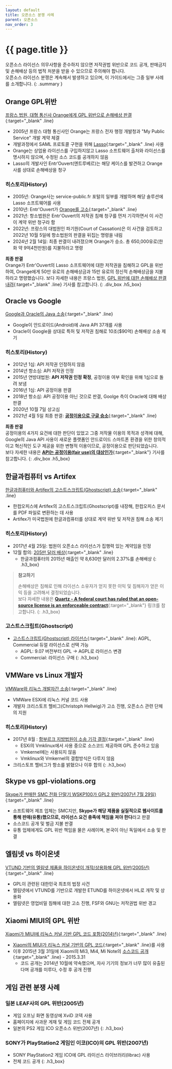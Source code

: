 ```yaml
---
layout: default
title: 오픈소스 분쟁 사례
parent: 오픈소스
nav_order: 3
---
```

# {{ page.title }}
오픈소스 라이선스 의무사항을 준수하지 않으면 저작권법 위반으로 코드 공개, 판매금지 및 손해배상 등의 법적 처분을 받을 수 있으므로 주의해야 합니다.<br>
오픈소스 라이선스 분쟁은 계속해서 발생하고 있으며, 이 가이드에서는 그중 일부 사례를 소개합니다.
{: .summary }

## Orange GPL위반
[프랑스 법원, 대형 통신사 Orange에게 GPL 위반으로 손해배상 판결](https://heathermeeker.com/2024/02/17/french-court-issues-damages-award-for-violation-of-gpl/){:target="_blank" .line}
- 2005년 프랑스 대형 통신사인 Orange는 프랑스 전자 행정 개발청과 "My Public Service" 개발 계약 체결
- 개발과정에서 SAML 프로토콜 구현을 위해 [Lasso](https://lasso.entrouvert.org/){:target="_blank" .line} 사용
- Orange는 상업용 라이선스를 구입하지않고 Lasso 소프트웨어 출처와 라이선스를 명시하지 않으며, 수정된 소스 코드를 공개하지 않음
- Lasso의 개발사인 Entr’Ouvert(엔트루베르)는 해당 케이스를 발견하고 Orange 사를 상대로 손해배상을 청구

### 히스토리(History)
- 2005년: Orange사는 service-public.fr 포털의 일부를 개발하며 해당 솔루션에 Lasso 소프트웨어를 사용
- 2010년: Entr'Ouvert가 [Orange를 고소](https://www.entrouvert.com/actualites/2019/entrouvert-versus-orange/){:target="_blank" .line}
- 2021년: 항소법원은 Entr'Ouvert의 저작권 침해 청구를 먼저 기각하면서 이 사건이 계약 위반 청구라 함
- 2022년: 프랑스의 대법원인 파기원(Court of Cassation)은 이 사건을 검토하고 2022년 10월 5일에 항소법원의 판결을 뒤집는 명령을 내림
- 2024년 2월 14일: 최종 판결이 내려졌으며 Orange가 승소. 총 650,000유로(한화 약 9억4천만원)를 지불하라고 명령


**최종 판결**<br>
Orange가 Entr'Ouvert의 Lasso 소프트웨어에 대한 저작권을 침해하고 GPL을 위반하여, Orange에게 50만 유로의 손해배상금과 15만 유로의 정신적 손해배상금을 지불하라고 명령했습니다.
보다 자세한 내용은 프랑스 법원, [GPL 위반에 대한 손해배상 판결 내려](https://heathermeeker.com/2024/02/17/french-court-issues-damages-award-for-violation-of-gpl/){:target="_blank" .line} 기사를 참고합니다.
{: .div_box .h5_box}

## Oracle vs Google
[Google과 Oracle의 Java 소송](http://www.zdnet.co.kr/news/news_view.asp?artice_id=20180328163651&lo=zv40){:target="_blank" .line}
- Google이 안드로이드(Android)에 Java API 37개를 사용
- Oracle이 Google을 상대로 특허 및 저작권 침해로 10조($90억) 손해배상 소송 제기

### 히스토리(History)
  - 2012년 1심: API 저작권 인정하지 않음
  - 2014년 항소심: API 저작권 인정
  - 2015년 연방대법원: **API 저작권 인정 확정**, 공정이용 여부 확인을 위해 1심으로 돌려 보냄
  - 2016년 1심: API 공정이용 판결
  - 2018년 항소심: API 공정이용 아닌 것으로 판결, Goolge 측이 Oracle에 대해 배상 판결
  - 2020년 10월 7일 상고심
  - 2021년 4월 5일 최종 판결: [**공정이용으로 구글 승소**](https://m.yna.co.kr/view/AKR20210405154751071?section=international/all){:target="_blank" .line}

**최종 판결**<br>
공정이용의 4가지 요건에 대한 판단이 있었고 그중 저작물 이용의 목적과 성격에 대해, Google의 Java API 사용이 새로운 플랫폼인 안드로이드 스마트폰 환경을 위한 창의적이고 혁신적인 도구 제공을 위한 변형적 이용이므로, 공정이용으로 판단되었습니다.<br>
보다 자세한 내용은 [**API는 공정이용(fair use)의 대상인가**](https://m.lawtimes.co.kr/Content/Article?serial=169564){:target="_blank"} 기사를 참고합니다.
{: .div_box .h5_box}

## 한글과컴퓨터 vs Artifex
[한글과컴퓨터와 Artifex의 고스트스크립트(Ghostscript) 소송](http://www.ddaily.co.kr/news/article.html?no=156012){:target="_blank" .line}

- 한컴오피스에 Artifex의 고스트스크립트(Ghostscript)를 내장해, 한컴오피스 문서를 PDF 파일로 변환하는 데 사용
- Artifex가 미국법원에 한글과컴퓨터를 상대로 계약 위반 및 저작권 침해 소송 제기

### 히스토리(History)
- 2017년 4월 25일: 법원이 오픈소스 라이선스가 집행력 있는 계약임을 인정
- 12월 합의: [205만 달러 배상](http://www.sisaweek.com/news/articleView.html?idxno=109614){:target="_blank" .line} 
  - 한글과컴퓨터의 2015년 매출인 약 8,630만 달러의 2.37%를 손해배상
{: .h3_box}

>  **참고하기**
>
>  손해배상은 침해로 인해 라이선스 소유자가 얻지 못한 이익 및 침해자가 얻은 이익 등을 고려해서 결정되었습니다.  
>  보다 자세한 내용은 [**Quartz - A federal court has ruled that an open-source license is an enforceable contract**](https://qz.com/981029/a-federal-court-has-ruled-that-an-open-source-license-is-an-enforceable-contract){:target="_blank"} 링크를 참고합니다.
{: .h3_box}

### 고스트스크립트(Ghostscript)
- [고스트스크립트(Ghostscript) 라이선스](https://www.ghostscript.com/licensing/){:target="_blank" .line}: AGPL, Commercial 듀얼 라이선스로 선택 가능
  - AGPL: 9.07 버전부터 GPL → AGPL로 라이선스 변경
  - Commercial: 라이선스 구매
{: .h3_box}

## VMWare vs Linux 개발자
[VMWare와 리눅스 개발자간 소송](http://www.oss.kr/oss_news/609022){:target="_blank" .line}
- VMWare ESXi에 리눅스 커널 코드 사용
- 개발자 크리스토프 헬비그(Christoph Hellwig)가 고소 진행, 오픈소스 관련 단체의 지원

### 히스토리(History)
- 2017년 8월 : [함부르크 지방법원이 소송 기각 결정](https://opensource.com/law/16/8/gpl-enforcement-action-hellwig-v-vmware){:target="_blank" .line}
  - ESXi의 Vmklinux에서 사용 중으로 소스코드 제공하여 GPL 준수하고 있음
  - Vmkernel에는 사용되지 않음
  - Vmklinux와 Vmkernel의 결합방식은 다루지 않음
- 크리스토프 헬비그가 항소를 밝혔으나 이후 합의
{: .h3_box}

## Skype vs gpl-violations.org
[Skype가 판매한 SMC 전화 단말기 WSKP100가 GPL2 위반(2007년 7월 29일)](http://www.zdnet.co.kr/news/news_view.asp?artice_id=00000039159822&type=det&re=){:target="_blank" .line}
- 소프트웨어 제조 업체는 SMC지만, **Skype가 해당 제품을 실질적으로 웹사이트를 통해 판매(유통)했으므로, 라이선스 요건 충족에 책임을 져야 한다**라고 판결
- 소스코드 공개 및 벌금 지불 판결
- 유통 업체에게도 GPL 위반 책임을 물은 사례이며, 본국이 아닌 독일에서 소송 및 판결


## 엘림넷 vs 하이온넷
[VTUND 기반의 엘림넷 제품을 하이온넷이 개작/상용화해 GPL 위반(2005년)](https://olis.or.kr/library/maindataDetail.do?bbsId=120&bbsNum=546){:target="_blank" .line}
- GPL이 관련된 대한민국 최초의 법정 사건
- 엘림넷에서 VTUND를 기반으로 개발한 ETUND를 하이온넷에서 HL로 개작 및 상용화
- 엘림넷은 영업비밀 침해에 대한 고소 진행, FSF와 GNU는 저작권법 위반 경고

## Xiaomi MIUI의 GPL 위반
[Xiaomi가 MIUI에 리눅스 커널 기반 GPL 코드 포함(2014년)](http://www.hitech.co.kr/main/bbsview.php?gMenu=101&num=783){:target="_blank" .line}

- [Xiaomi의 MIUI가 리눅스 커널 기반의 GPL 코드](http://www.hitech.co.kr/main/bbsview.php?gMenu=101&num=783){:target="_blank" .line}를 사용
- 이후 2015년 3월 31일에 Xiaomi의 Mi3, Mi4, Mi Note의 [소스코드 공개](http://www.oss.kr/oss_news/616161){:target="_blank" .line} - 2015.3.31
  - 코드 공개는 2014년 10월에 약속했으며, 자사 기기의 정보가 너무 많이 유출된다며 공개를 미루다, 수정 후 공개 진행

## 게임 관련 분쟁 사례

### 일본 LEAF사의 GPL 위반(2005년)
- 게임 오프닝 화면 동영상에 XviD 코덱 사용
- 홈페이지에 사과문 게재 및 게임 코드 전체 공개
- 일본의 PS2 게임 ICO 오픈소스 위반(2007년)
{: .h3_box}

### SONY가 PlayStation2 게임인 이코(ICO)의 GPL 위반(2007년)
- SONY PlayStation2 게임 ICO에 GPL 라이선스 라이브러리(librac) 사용
- 전체 코드 공개
{: .h3_box}
